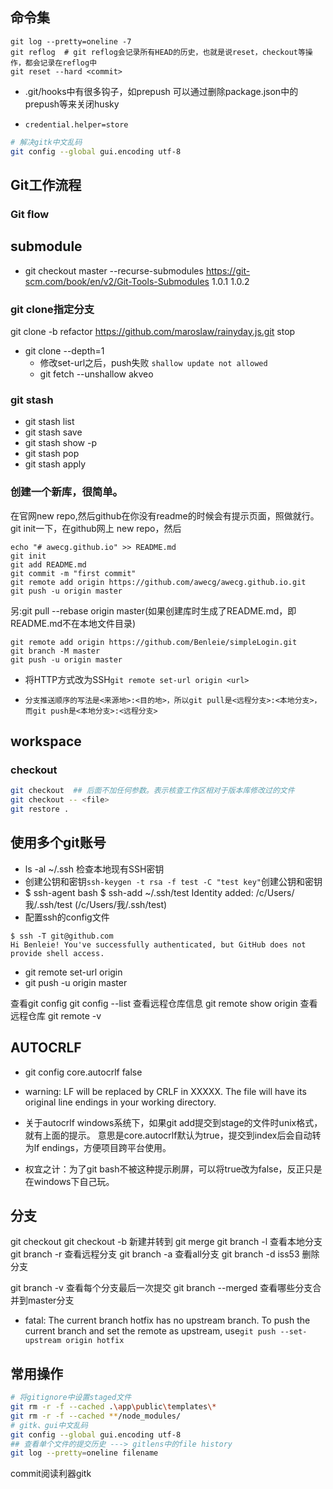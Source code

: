 ## 命令集
```
git log --pretty=oneline -7 
git reflog  # git reflog会记录所有HEAD的历史，也就是说reset，checkout等操作，都会记录在reflog中
git reset --hard <commit> 
```
+ .git/hooks中有很多钩子，如prepush 可以通过删除package.json中的prepush等来关闭husky

- `credential.helper=store`
```bash
# 解决gitk中文乱码
git config --global gui.encoding utf-8
```

## Git工作流程
### Git flow

## submodule
+ git checkout master --recurse-submodules https://git-scm.com/book/en/v2/Git-Tools-Submodules
1.0.1
1.0.2

### git clone指定分支
git clone -b refactor https://github.com/maroslaw/rainyday.js.git stop
+ git clone --depth=1
  + 修改set-url之后，push失败   `shallow update not allowed`
  + git fetch --unshallow akveo

### git stash
+ git stash list
+ git stash save <name>
+ git stash show -p
+ git stash pop
+ git stash apply

### 创建一个新库，很简单。
在官网new repo,然后github在你没有readme的时候会有提示页面，照做就行。
git init一下，在github网上 new repo，然后
```
echo "# awecg.github.io" >> README.md
git init
git add README.md
git commit -m "first commit"
git remote add origin https://github.com/awecg/awecg.github.io.git
git push -u origin master
```
另:git pull --rebase origin master(如果创建库时生成了README.md，即README.md不在本地文件目录)

```
git remote add origin https://github.com/Benleie/simpleLogin.git
git branch -M master
git push -u origin master
```
- 将HTTP方式改为SSH`git remote set-url origin <url>`
+ `分支推送顺序的写法是<来源地>:<目的地>，所以git pull是<远程分支>:<本地分支>，而git push是<本地分支>:<远程分支>`


## workspace
### checkout
```bash
git checkout  ## 后面不加任何参数。表示核查工作区相对于版本库修改过的文件
git checkout -- <file>
git restore .  
```
	

## 使用多个git账号
+ ls -al ~/.ssh  检查本地现有SSH密钥
+ 创建公钥和密钥`ssh-keygen -t rsa -f test -C "test key"`创建公钥和密钥
+ $ ssh-agent bash
	$  ssh-add ~/.ssh/test
	Identity added: /c/Users/我/.ssh/test (/c/Users/我/.ssh/test)
+ 配置ssh的config文件
```
$ ssh -T git@github.com
Hi Benleie! You've successfully authenticated, but GitHub does not provide shell access.
```
+ git remote set-url origin
+ git push -u origin master

查看git config   git config --list
查看远程仓库信息  git remote show origin
查看远程仓库 git remote -v



## AUTOCRLF
+ git config core.autocrlf false
+ warning: LF will be replaced by CRLF in XXXXX.
The file will have its original line endings in your working directory.

+ 关于autocrlf  windows系统下，如果git add提交到stage的文件时unix格式，就有上面的提示。
意思是core.autocrlf默认为true，提交到index后会自动转为lf endings，方便项目跨平台使用。
+ 权宜之计：为了git bash不被这种提示刷屏，可以将true改为false，反正只是在windows下自己玩。


## 分支
git checkout 
git checkout -b 新建并转到
git merge
git branch -l 查看本地分支
git branch -r 查看远程分支
git branch -a 查看all分支
git branch -d iss53  删除分支 	

 git branch -v  查看每个分支最后一次提交
 git branch --merged  查看哪些分支合并到master分支
+ fatal: The current branch hotfix has no upstream branch.
To push the current branch and set the remote as upstream, use`git push --set-upstream origin hotfix`


## 常用操作
```bash
# 将gitignore中设置staged文件
git rm -r -f --cached .\app\public\templates\*
git rm -r -f --cached **/node_modules/
# gitk、gui中文乱码
git config --global gui.encoding utf-8
## 查看单个文件的提交历史 ---> gitlens中的file history
git log --pretty=oneline filename

```


commit阅读利器gitk
